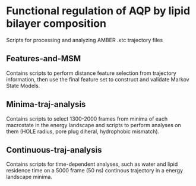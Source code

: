 # Functional regulation of AQP by lipid bilayer composition

Scripts for processing and analyzing AMBER .xtc trajectory files

## Features-and-MSM
Contains scripts to perform distance feature selection from trajectory information, then use the final feature set to construct and validate Markov State Models.

## Minima-traj-analysis
Contains scripts to select 1300-2000 frames from minima of each macrostate in the energy landscape and scripts to perform analyses on them (HOLE radius, pore plug diheral, hydrophobic mismatch).

## Continuous-traj-analysis
Contains scripts for time-dependent analyses, such as water and lipid residence time on a 5000 frame (50 ns) continous trajectory in a energy landscape minima.
